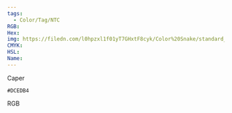 ```yaml
---
tags:
  - Color/Tag/NTC
RGB:
Hex:
img: https://filedn.com/l0hpzxl1f01yT7GHxtF8cyk/Color%20Snake/standard_csv_to_svg/%23/DCEDB4.svg
CMYK:
HSL:
Name:
---
```

Caper
```palette
#DCEDB4
```
RGB
